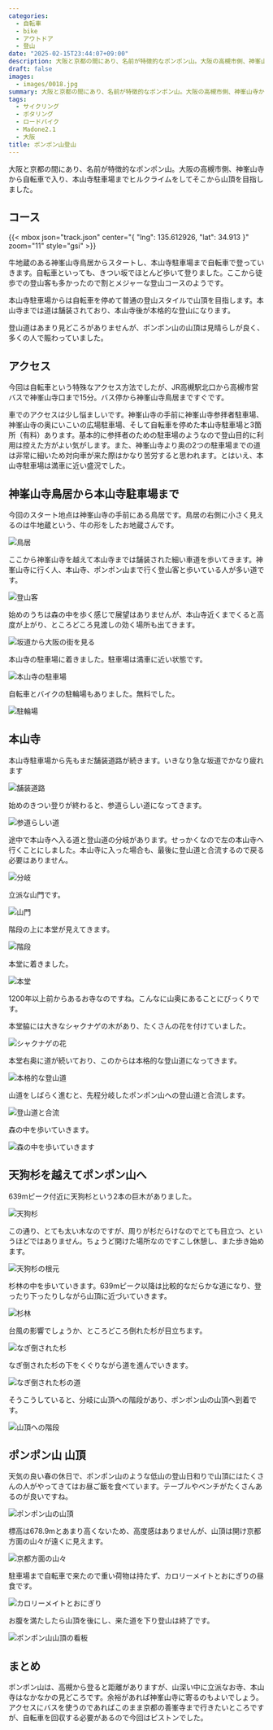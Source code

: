```yaml
---
categories:
  - 自転車
  - bike
  - アウトドア
  - 登山
date: "2025-02-15T23:44:07+09:00"
description: 大阪と京都の間にあり、名前が特徴的なポンポン山。大阪の高槻市側、神峯山寺から自転車で入り、本山寺駐車場までヒルクライムをしてそこから山頂を目指しました。
draft: false
images:
  - images/0018.jpg
summary: 大阪と京都の間にあり、名前が特徴的なポンポン山。大阪の高槻市側、神峯山寺から自転車で入り、本山寺駐車場までヒルクライムをしてそこから山頂を目指しました。
tags:
  - サイクリング
  - ポタリング
  - ロードバイク
  - Madone2.1
  - 大阪
title: ポンポン山登山
---
```


大阪と京都の間にあり、名前が特徴的なポンポン山。大阪の高槻市側、神峯山寺から自転車で入り、本山寺駐車場までヒルクライムをしてそこから山頂を目指しました。

## コース

{{< mbox json="track.json" center="{ \"lng\": 135.612926, \"lat\": 34.913 }" zoom="11" style="gsi" >}}

牛地蔵のある神峯山寺鳥居からスタートし、本山寺駐車場まで自転車で登っていきます。自転車といっても、きつい坂でほとんど歩いて登りました。ここから徒歩での登山客も多かったので割とメジャーな登山コースのようです。

本山寺駐車場からは自転車を停めて普通の登山スタイルで山頂を目指します。本山寺までは道は舗装されており、本山寺後が本格的な登山になります。

登山道はあまり見どころがありませんが、ポンポン山の山頂は見晴らしが良く、多くの人で賑わっていました。

## アクセス

今回は自転車という特殊なアクセス方法でしたが、JR高槻駅北口から高槻市営バスで神峯山寺口まで15分。バス停から神峯山寺鳥居まですぐです。

車でのアクセスは少し悩ましいです。神峯山寺の手前に神峯山寺参拝者駐車場、神峯山寺の奥にいこいの広場駐車場、そして自転車を停めた本山寺駐車場と3箇所（有料）あります。基本的に参拝者のための駐車場のようなので登山目的に利用は控えた方がよい気がします。また、神峯山寺より奥の2つの駐車場までの道は非常に細いため対向車が来た際はかなり苦労すると思われます。とはいえ、本山寺駐車場は満車に近い盛況でした。

## 神峯山寺鳥居から本山寺駐車場まで

今回のスタート地点は神峯山寺の手前にある鳥居です。鳥居の右側に小さく見えるのは牛地蔵という、牛の形をしたお地蔵さんです。

![鳥居](./images/0111.jpg)

ここから神峯山寺を越えて本山寺までは舗装された細い車道を歩いてきます。神峯山寺に行く人、本山寺、ポンポン山まで行く登山客と歩いている人が多い道です。

![登山客](./images/0200.jpg)

始めのうちは森の中を歩く感じで展望はありませんが、本山寺近くまでくると高度が上がり、ところどころ見渡しの効く場所も出てきます。

![坂道から大阪の街を見る](./images/0700.jpg)

本山寺の駐車場に着きました。駐車場は満車に近い状態です。

![本山寺の駐車場](./images/0900.jpg)

自転車とバイクの駐輪場もありました。無料でした。

![駐輪場](./images/1000.jpg)

## 本山寺

本山寺駐車場から先もまだ舗装道路が続きます。いきなり急な坂道でかなり疲れます

![舗装道路](./images/0000.jpg)

始めのきつい登りが終わると、参道らしい道になってきます。

![参道らしい道](./images/0001.jpg)

途中で本山寺へ入る道と登山道の分岐があります。せっかくなので左の本山寺へ行くことにしました。本山寺に入った場合も、最後に登山道と合流するので戻る必要はありません。

![分岐](./images/0002.jpg)

立派な山門です。

![山門](./images/0003.jpg)

階段の上に本堂が見えてきます。

![階段](./images/0004.jpg)

本堂に着きました。

![本堂](./images/1011.jpg)

1200年以上前からあるお寺なのですね。こんなに山奥にあることにびっくりです。

本堂脇には大きなシャクナゲの木があり、たくさんの花を付けていました。

![シャクナゲの花](./images/0006.jpg)

本堂右奥に道が続いており、このからは本格的な登山道になってきます。

![本格的な登山道](./images/0007.jpg)

山道をしばらく進むと、先程分岐したポンポン山への登山道と合流します。

![登山道と合流](./images/0008.jpg)

森の中を歩いていきます。

![森の中を歩いていきます](./images/0009.jpg)

## 天狗杉を越えてポンポン山へ

639mピーク付近に天狗杉という2本の巨木がありました。

![天狗杉](./images/0010.jpg)

この通り、とても太い木なのですが、周りが杉だらけなのでとても目立つ、というほどではありません。ちょうど開けた場所なのですこし休憩し、また歩き始めます。

![天狗杉の根元](./images/0011.jpg)

杉林の中を歩いていきます。639mピーク以降は比較的なだらかな道になり、登ったり下ったりしながら山頂に近づいていきます。

![杉林](./images/0012.jpg)

台風の影響でしょうか、ところどころ倒れた杉が目立ちます。

![なぎ倒された杉](./images/0013.jpg)

なぎ倒された杉の下をくぐりながら道を進んでいきます。

![なぎ倒された杉の道](./images/0014.jpg)

そうこうしていると、分岐に山頂への階段があり、ポンポン山の山頂へ到着です。

![山頂への階段](./images/0015.jpg)

## ポンポン山 山頂

天気の良い春の休日で、ポンポン山のような低山の登山日和りで山頂にはたくさんの人がやってきてはお昼ご飯を食べています。テーブルやベンチがたくさんあるのが良いですね。

![ポンポン山の山頂](./images/1050.jpg)

標高は678.9mとあまり高くないため、高度感はありませんが、山頂は開け京都方面の山々が遠くに見えます。

![京都方面の山々](./images/0016.jpg)

駐車場まで自転車で来たので重い荷物は持たず、カロリーメイトとおにぎりの昼食です。

![カロリーメイトとおにぎり](./images/0019.jpg)

お腹を満たしたら山頂を後にし、来た道を下り登山は終了です。

![ポンポン山山頂の看板](./images/0018.jpg)

## まとめ

ポンポン山は、高槻から登ると距離がありますが、山深い中に立派なお寺、本山寺はなかなかの見どころです。余裕があれば神峯山寺に寄るのもよいでしょう。アクセスにバスを使うのであればこのまま京都の善峯寺まで行きたいところですが、自転車を回収する必要があるので今回はピストンでした。
